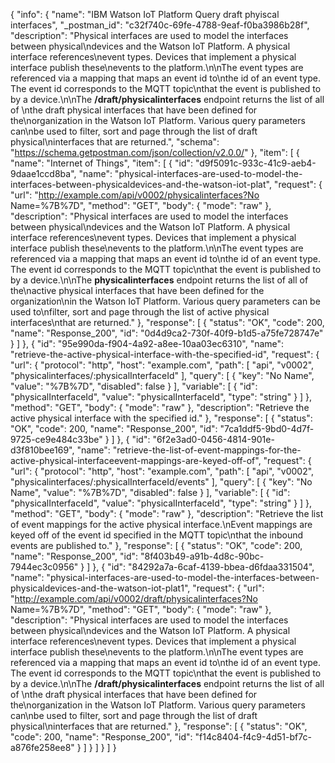 {
  "info": {
    "name": "IBM Watson IoT Platform Query draft phyiscal interfaces",
    "_postman_id": "c32f740c-69fe-4788-9eaf-f0ba3986b28f",
    "description": "Physical interfaces are used to model the interfaces between physical\ndevices and the Watson IoT Platform.  A physical interface references\nevent types.  Devices that implement a physical interface publish these\nevents to the platform.\n\nThe event types are referenced via a mapping that maps an event id to\nthe id of an event type.  The event id corresponds to the MQTT topic\nthat the event is published to by a device.\n\nThe **/draft/physicalinterfaces** endpoint returns the list of all of \nthe draft physical interfaces that have been defined for the\norganization in the Watson IoT Platform.  Various query parameters can\nbe used to filter, sort and page through the list of draft physical\ninterfaces that are returned.",
    "schema": "https://schema.getpostman.com/json/collection/v2.0.0/"
  },
  "item": [
    {
      "name": "Internet of Things",
      "item": [
        {
          "id": "d9f5091c-933c-41c9-aeb4-9daae1ccd8ba",
          "name": "physical-interfaces-are-used-to-model-the-interfaces-between-physicaldevices-and-the-watson-iot-plat",
          "request": {
            "url": "http://example.com/api/v0002/physicalinterfaces?No Name=%7B%7D",
            "method": "GET",
            "body": {
              "mode": "raw"
            },
            "description": "Physical interfaces are used to model the interfaces between physical\ndevices and the Watson IoT Platform.  A physical interface references\nevent types.  Devices that implement a physical interface publish these\nevents to the platform.\n\nThe event types are referenced via a mapping that maps an event id to\nthe id of an event type.  The event id corresponds to the MQTT topic\nthat the event is published to by a device.\n\nThe **physicalinterfaces** endpoint returns the list of all of the\nactive physical interfaces that have been defined for the organization\nin the Watson IoT Platform.  Various query parameters can be used to\nfilter, sort and page through the list of active physical interfaces\nthat are returned."
          },
          "response": [
            {
              "status": "OK",
              "code": 200,
              "name": "Response_200",
              "id": "0d4d9ca2-730f-40f9-b1d5-a75fe728747e"
            }
          ]
        },
        {
          "id": "95e990da-f904-4a92-a8ee-10aa03ec6310",
          "name": "retrieve-the-active-physical-interface-with-the-specified-id",
          "request": {
            "url": {
              "protocol": "http",
              "host": "example.com",
              "path": [
                "api",
                "v0002",
                "physicalinterfaces/:physicalInterfaceId"
              ],
              "query": [
                {
                  "key": "No Name",
                  "value": "%7B%7D",
                  "disabled": false
                }
              ],
              "variable": [
                {
                  "id": "physicalInterfaceId",
                  "value": "physicalInterfaceId",
                  "type": "string"
                }
              ]
            },
            "method": "GET",
            "body": {
              "mode": "raw"
            },
            "description": "Retrieve the active physical interface with the specified id."
          },
          "response": [
            {
              "status": "OK",
              "code": 200,
              "name": "Response_200",
              "id": "7ca1ddf5-9bd0-4d7f-9725-ce9e484c33be"
            }
          ]
        },
        {
          "id": "6f2e3ad0-0456-4814-901e-d3f810bee169",
          "name": "retrieve-the-list-of-event-mappings-for-the-active-physical-interfaceevent-mappings-are-keyed-off-of",
          "request": {
            "url": {
              "protocol": "http",
              "host": "example.com",
              "path": [
                "api",
                "v0002",
                "physicalinterfaces/:physicalInterfaceId/events"
              ],
              "query": [
                {
                  "key": "No Name",
                  "value": "%7B%7D",
                  "disabled": false
                }
              ],
              "variable": [
                {
                  "id": "physicalInterfaceId",
                  "value": "physicalInterfaceId",
                  "type": "string"
                }
              ]
            },
            "method": "GET",
            "body": {
              "mode": "raw"
            },
            "description": "Retrieve the list of event mappings for the active physical interface.\nEvent mappings are keyed off of the event id specified in the MQTT topic\nthat the inbound events are published to."
          },
          "response": [
            {
              "status": "OK",
              "code": 200,
              "name": "Response_200",
              "id": "8f403b49-a91b-4d8c-90bc-7944ec3c0956"
            }
          ]
        },
        {
          "id": "84292a7a-6caf-4139-bbea-d6fdaa331504",
          "name": "physical-interfaces-are-used-to-model-the-interfaces-between-physicaldevices-and-the-watson-iot-plat1",
          "request": {
            "url": "http://example.com/api/v0002/draft/physicalinterfaces?No Name=%7B%7D",
            "method": "GET",
            "body": {
              "mode": "raw"
            },
            "description": "Physical interfaces are used to model the interfaces between physical\ndevices and the Watson IoT Platform.  A physical interface references\nevent types.  Devices that implement a physical interface publish these\nevents to the platform.\n\nThe event types are referenced via a mapping that maps an event id to\nthe id of an event type.  The event id corresponds to the MQTT topic\nthat the event is published to by a device.\n\nThe **/draft/physicalinterfaces** endpoint returns the list of all of \nthe draft physical interfaces that have been defined for the\norganization in the Watson IoT Platform.  Various query parameters can\nbe used to filter, sort and page through the list of draft physical\ninterfaces that are returned."
          },
          "response": [
            {
              "status": "OK",
              "code": 200,
              "name": "Response_200",
              "id": "f14c8404-f4c9-4d51-bf7c-a876fe258ee8"
            }
          ]
        }
      ]
    }
  ]
}